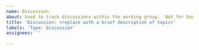 ```yaml
---
name: Discussion
about: Used to track discussions within the working group.  Not for bugs/feature requests.
title: 'Discussion: <replace with a brief description of topic>'
labels: 'Type: Discussion'
assignees: ''

---
```


<!---
Use this issue to track discussions within this working group.
Delete this header and add details about the discussion topic.

Please do not file reports for bugs/feature requests for AMP in this repo.
Instead please use the amphtml repo for bugs/feature requests:
https://github.com/ampproject/amphtml/blob/master/CONTRIBUTING.md#report-a-bug
-->
